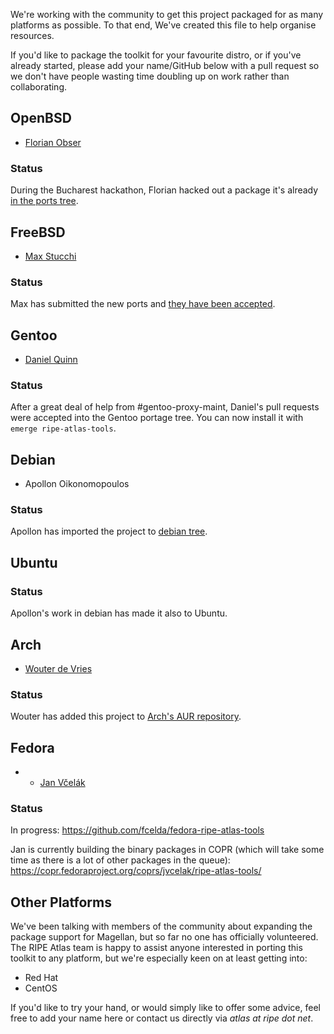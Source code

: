We're working with the community to get this project packaged for as many
platforms as possible.  To that end, We've created this file to help organise
resources.

If you'd like to package the toolkit for your favourite distro, or if you've
already started, please add your name/GitHub below with a pull request so we
don't have people wasting time doubling up on work rather than collaborating.


## OpenBSD

* [Florian Obser](https://github.com/fobser)

### Status

During the Bucharest hackathon, Florian hacked out a package it's already
[in the ports tree](http://cvsweb.openbsd.org/cgi-bin/cvsweb/ports/net/py-ripe.atlas.tools/).


## FreeBSD

* [Max Stucchi](https://github.com/stucchimax)

### Status

Max has submitted the new ports and [they have been accepted](https://svnweb.freebsd.org/ports?view=revision&revision=403526).


## Gentoo

* [Daniel Quinn](https://github.com/danielquinn)

### Status

After a great deal of help from #gentoo-proxy-maint, Daniel's pull requests were accepted into the Gentoo portage tree.  You can now install it with `emerge ripe-atlas-tools`.


## Debian

* Apollon Oikonomopoulos

### Status

Apollon has imported the project to [debian tree](https://tracker.debian.org/pkg/ripe-atlas-tools).

## Ubuntu

### Status

Apollon's work in debian has made it also to Ubuntu.

## Arch

* [Wouter de Vries](https://github.com/woutifier)

### Status

Wouter has added this project to [Arch's AUR repository](https://aur.archlinux.org/packages/ripe-atlas-tools).

## Fedora 

* * [Jan Včelák](https://github.com/vcelda)

### Status 

In progress: https://github.com/fcelda/fedora-ripe-atlas-tools

Jan is currently building the binary packages in COPR (which will take some time as there is a lot of other packages in the queue):
https://copr.fedoraproject.org/coprs/jvcelak/ripe-atlas-tools/

## Other Platforms

We've been talking with members of the community about expanding the package
support for Magellan, but so far no one has officially volunteered. The RIPE
Atlas team is happy to assist anyone interested in porting this toolkit to any
platform, but we're especially keen on at least getting into:

* Red Hat
* CentOS

If you'd like to try your hand, or would simply like to offer some advice, feel
free to add your name here or contact us directly via *atlas at ripe dot net*.
